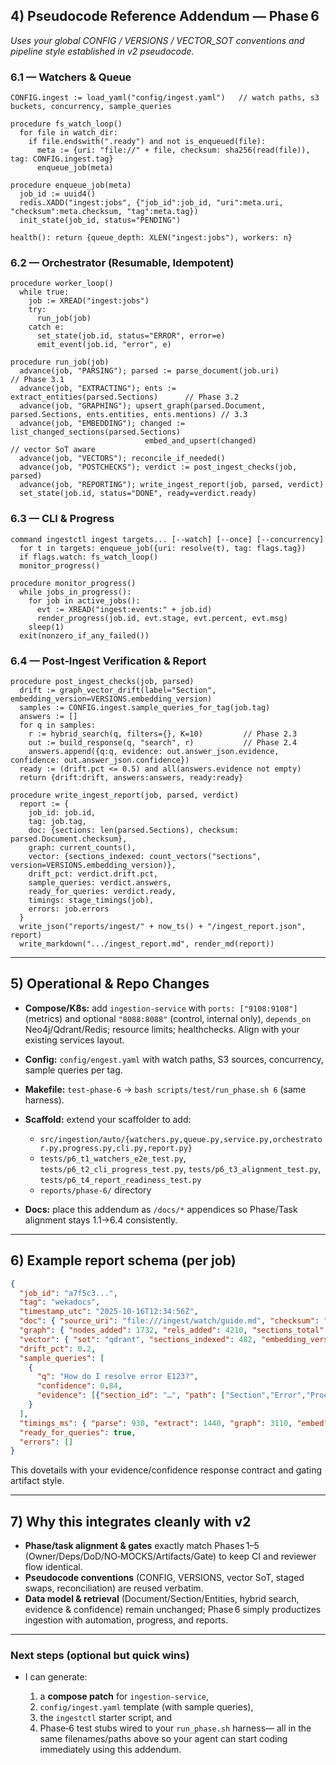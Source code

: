 ## 4) **Pseudocode Reference Addendum — Phase 6**

*Uses your global CONFIG / VERSIONS / VECTOR_SOT conventions and pipeline style established in v2 pseudocode.*

### **6.1 — Watchers & Queue**

```pseudocode
CONFIG.ingest := load_yaml("config/ingest.yaml")   // watch paths, s3 buckets, concurrency, sample_queries

procedure fs_watch_loop()
  for file in watch_dir:
    if file.endswith(".ready") and not is_enqueued(file):
      meta := {uri: "file://" + file, checksum: sha256(read(file)), tag: CONFIG.ingest.tag}
      enqueue_job(meta)

procedure enqueue_job(meta)
  job_id := uuid4()
  redis.XADD("ingest:jobs", {"job_id":job_id, "uri":meta.uri, "checksum":meta.checksum, "tag":meta.tag})
  init_state(job_id, status="PENDING")

health(): return {queue_depth: XLEN("ingest:jobs"), workers: n}
```

### **6.2 — Orchestrator (Resumable, Idempotent)**

```pseudocode
procedure worker_loop()
  while true:
    job := XREAD("ingest:jobs")
    try:
      run_job(job)
    catch e:
      set_state(job.id, status="ERROR", error=e)
      emit_event(job.id, "error", e)

procedure run_job(job)
  advance(job, "PARSING"); parsed := parse_document(job.uri)                 // Phase 3.1
  advance(job, "EXTRACTING"); ents := extract_entities(parsed.Sections)      // Phase 3.2
  advance(job, "GRAPHING"); upsert_graph(parsed.Document, parsed.Sections, ents.entities, ents.mentions) // 3.3
  advance(job, "EMBEDDING"); changed := list_changed_sections(parsed.Sections)
                              embed_and_upsert(changed)                      // vector SoT aware
  advance(job, "VECTORS"); reconcile_if_needed()
  advance(job, "POSTCHECKS"); verdict := post_ingest_checks(job, parsed)
  advance(job, "REPORTING"); write_ingest_report(job, parsed, verdict)
  set_state(job.id, status="DONE", ready=verdict.ready)
```

### **6.3 — CLI & Progress**

```pseudocode
command ingestctl ingest targets... [--watch] [--once] [--concurrency]
  for t in targets: enqueue_job({uri: resolve(t), tag: flags.tag})
  if flags.watch: fs_watch_loop()
  monitor_progress()

procedure monitor_progress()
  while jobs_in_progress():
    for job in active_jobs():
      evt := XREAD("ingest:events:" + job.id)
      render_progress(job.id, evt.stage, evt.percent, evt.msg)
    sleep(1)
  exit(nonzero_if_any_failed())
```

### **6.4 — Post‑Ingest Verification & Report**

```pseudocode
procedure post_ingest_checks(job, parsed)
  drift := graph_vector_drift(label="Section", embedding_version=VERSIONS.embedding_version)
  samples := CONFIG.ingest.sample_queries_for_tag(job.tag)
  answers := []
  for q in samples:
    r := hybrid_search(q, filters={}, K=10)         // Phase 2.3
    out := build_response(q, "search", r)           // Phase 2.4
    answers.append({q:q, evidence: out.answer_json.evidence, confidence: out.answer_json.confidence})
  ready := (drift.pct <= 0.5) and all(answers.evidence not empty)
  return {drift:drift, answers:answers, ready:ready}

procedure write_ingest_report(job, parsed, verdict)
  report := {
    job_id: job.id,
    tag: job.tag,
    doc: {sections: len(parsed.Sections), checksum: parsed.Document.checksum},
    graph: current_counts(),
    vector: {sections_indexed: count_vectors("sections", version=VERSIONS.embedding_version)},
    drift_pct: verdict.drift.pct,
    sample_queries: verdict.answers,
    ready_for_queries: verdict.ready,
    timings: stage_timings(job),
    errors: job.errors
  }
  write_json("reports/ingest/" + now_ts() + "/ingest_report.json", report)
  write_markdown(".../ingest_report.md", render_md(report))
```

---

## 5) **Operational & Repo Changes**

* **Compose/K8s:** add `ingestion-service` with `ports: ["9108:9108"]` (metrics) and optional `"8088:8088"` (control, internal only), `depends_on` Neo4j/Qdrant/Redis; resource limits; healthchecks. Align with your existing services layout.
* **Config:** `config/engest.yaml` with watch paths, S3 sources, concurrency, sample queries per tag.
* **Makefile:** `test-phase-6` → `bash scripts/test/run_phase.sh 6` (same harness).
* **Scaffold:** extend your scaffolder to add:

  * `src/ingestion/auto/{watchers.py,queue.py,service.py,orchestrator.py,progress.py,cli.py,report.py}`
  * `tests/p6_t1_watchers_e2e_test.py`, `tests/p6_t2_cli_progress_test.py`, `tests/p6_t3_alignment_test.py`, `tests/p6_t4_report_readiness_test.py`
  * `reports/phase-6/` directory
* **Docs:** place this addendum as `/docs/*` appendices so Phase/Task alignment stays 1.1→6.4 consistently.

---

## 6) **Example report schema (per job)**

```json
{
  "job_id": "a7f5c3...",
  "tag": "wekadocs",
  "timestamp_utc": "2025-10-16T12:34:56Z",
  "doc": { "source_uri": "file:///ingest/watch/guide.md", "checksum": "…", "sections": 482 },
  "graph": { "nodes_added": 1732, "rels_added": 4210, "sections_total": 482 },
  "vector": { "sot": "qdrant", "sections_indexed": 482, "embedding_version": "v3" },
  "drift_pct": 0.2,
  "sample_queries": [
    {
      "q": "How do I resolve error E123?",
      "confidence": 0.84,
      "evidence": [{"section_id": "…", "path": ["Section","Error","Procedure"]}]
    }
  ],
  "timings_ms": { "parse": 930, "extract": 1440, "graph": 3110, "embed": 2800, "vectors": 950, "checks": 320 },
  "ready_for_queries": true,
  "errors": []
}
```

This dovetails with your evidence/confidence response contract and gating artifact style.

---

## 7) **Why this integrates cleanly with v2**

* **Phase/task alignment & gates** exactly match Phases 1–5 (Owner/Deps/DoD/NO‑MOCKS/Artifacts/Gate) to keep CI and reviewer flow identical.
* **Pseudocode conventions** (CONFIG, VERSIONS, vector SoT, staged swaps, reconciliation) are reused verbatim.
* **Data model & retrieval** (Document/Section/Entities, hybrid search, evidence & confidence) remain unchanged; Phase 6 simply productizes ingestion with automation, progress, and reports.

---

### Next steps (optional but quick wins)

* I can generate:

  1. a **compose patch** for `ingestion-service`,
  2. `config/ingest.yaml` template (with sample queries),
  3. the `ingestctl` starter script, and
  4. Phase‑6 test stubs wired to your `run_phase.sh` harness—
     all in the same filenames/paths above so your agent can start coding immediately using this addendum.
